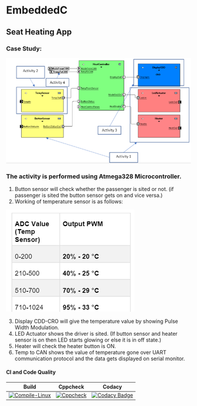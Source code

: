 # EmbeddedC

## Seat Heating App




### Case Study: 
![casestudy](https://github.com/Shriya-265054/EmbeddedC/blob/main/simulation/case%20study.PNG)

### The activity is performed using Atmega328 Microcontroller.
1. Button sensor will check whether the passenger is sited or not. (if passenger is sited the button sensor gets on and vice versa.)
2. Working of temperature sensor is as follows: 

![temp](https://github.com/Shriya-265054/EmbeddedC/blob/main/simulation/temp.PNG)

3. Display CDD-CRO will give the temperature value by showing Pulse Width Modulation.
4. LED Actuator shows the driver is sited. (If button sensor and heater sensor is on then LED starts glowing or else it is in off state.)
5. Heater will check the heater button is ON. 
6. Temp to CAN shows the value of temperature gone over UART communication protocol and the data gets displayed on serial monitor. 

#### CI and Code Quality

|Build|Cppcheck|Codacy|
|:--:|:--:|:--:|
[![Compile-Linux](https://github.com/Shriya-265054/EmbeddedC/actions/workflows/Compile.yml/badge.svg)](https://github.com/Shriya-265054/EmbeddedC/actions/workflows/Compile.yml)|[![Cppcheck](https://github.com/Shriya-265054/EmbeddedC/actions/workflows/CodeQuality.yml/badge.svg)](https://github.com/Shriya-265054/EmbeddedC/actions/workflows/CodeQuality.yml)|[![Codacy Badge](https://app.codacy.com/project/badge/Grade/44d5a86dd7c24d0aa4f1e2eb272187e6)](https://www.codacy.com/gh/Shriya-265054/EmbeddedC/dashboard?utm_source=github.com&amp;utm_medium=referral&amp;utm_content=Shriya-265054/EmbeddedC&amp;utm_campaign=Badge_Grade)|

